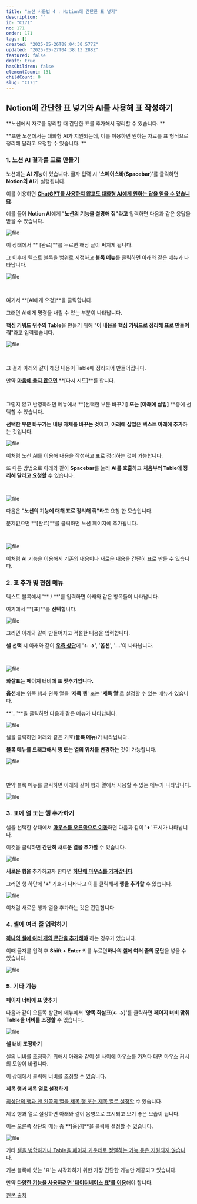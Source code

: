```yaml
---
title: "노션 사용법 4 : Notion에 간단한 표 넣기"
description: ""
id: "C171"
no: 171
order: 171
tags: []
created: "2025-05-26T08:04:30.577Z"
updated: "2025-05-27T04:38:13.288Z"
featured: false
draft: true
hasChildren: false
elementCount: 131
childCount: 0
slug: "C171"
---
```


## Notion에 간단한 표 넣기와 AI를 사용해 표 작성하기



**노션에서 자료를 정리할 때 간단한 표를 추가해서 정리할 수 있습니다. **

**또한 노션에서는 대화형 AI가 지원되는데, 이를 이용하면 원하는 자료를 표 형식으로 정리해 달라고 요청할 수 있습니다. **



### 1. 노션 AI 결과를 표로 만들기



노션에는 **AI 기능**이 있습니다. 글자 입력 시 '**스페이스바(Spacebar**)'를 클릭하면 **Notion의 AI**가 실행됩니다.

이를 이용하면 <u>**ChatGPT를 사용하지 않고도 대화형 AI에게 원하는 답을 얻을 수 있습니다**</u>. 

예를 들어 **Notion AI**에게 "**노션의 기능을 설명해 줘"라고** 입력하면 다음과 같은 응답을 받을 수 있습니다.



![file](/images/5e57aa9c3b129769827e44df87b482e3.jpg)



이 상태에서 ** [완료]**를 누르면 해당 글이 써지게 됩니다. 

그 이후에 텍스트 블록을 범위로 지정하고 **블록 메뉴**를 클릭하면 아래와 같은 메뉴가 나타납니다. 



![file](/images/03164657dc00d6958ff2e168ddbed690.jpg)

​

여기서 **[AI에게 요청]**을 클릭합니다. 

그러면 AI에게 명령을 내릴 수 있는 부분이 나타납니다. 

**핵심 키워드 위주의 Table**을 만들기 위해 "**이 내용을 핵심 키워드로 정리해 표로 만들어줘**"라고 입력했습니다.



![file](/images/f9faec5e369633b48612906a0db6fd92.jpg)

​

그 결과 아래와 같이 해당 내용이 Table에 정리되어 만들어집니다. 

만약 <u>**마음에 들지 않으면**</u> **[다시 시도]**를 합니다. 

​

그렇지 않고 반영하려면 메뉴에서 **[선택한 부분 바꾸기] **또는 **[아래에 삽입]**** **중에 선택할 수 있습니다. 

**선택한 부분 바꾸기**는 **내용 자체를 바꾸는 것**이고, **아래에 삽입**은 **텍스트 아래에 추가**하는 것입니다.



![file](/images/481bf9ccda4ada853538342761f7efa8.jpg)



이처럼 노션 AI를 이용해 내용을 작성하고 표로 정리하는 것이 가능합니다. 



또 다른 방법으로 아래와 같이 **Spacebar**를 눌러 **AI를 호출**하고 **처음부터 Table에 정리해 달라고 요청할** 수 있습니다. 

​

![file](/images/7360882146c92b0d911373340ba1a9a2.jpg)



다음은 "**노션의 기능에 대해 표로 정리해 줘"라고** 요청 한 모습입니다.

문제없으면 **[완료]**를 클릭하면 노션 페이지에 추가됩니다.

​

![file](/images/76c839abb27541d5301fd336b7d54519.jpg)



이처럼 AI 기능을 이용해서 기존의 내용이나 새로운 내용을 간단히 표로 만들 수 있습니다.



### 2. 표 추가 및 편집 메뉴



텍스트 블록에서 '** / **'를 입력하면 아래와 같은 항목들이 나타납니다.

여기에서 **[표]**를 **선택**합니다.



![file](/images/c9e34e88126bfa17139bcc3172339595.jpg)



그러면 아래와 같이 만들어지고 적절한 내용을 입력합니다. 

**셀 선택** 시 아래와 같이 <u>**우측 상단**</u>에 '**← →**', '**옵션**', '​**...**'이 나타납니다. 

​

![file](/images/20f3b065e1a29f31fa476f1b8c50f71d.jpg)



**화살표**는 **페이지 너비에 표 맞추기입니다.** 

**옵션**에는 위쪽 햄과 왼쪽 열을 '**제목 행**' 또는 '**제목 열**'로 설정할 수 있는 메뉴가 있습니다. 

**'...'**을 클릭하면 다음과 같은 메뉴가 나타납니다.



![file](/images/09ed69252319a935cd0eb6dbbba3fe73.jpg)



셀을 클릭하면 아래와 같은 기호(**블록 메뉴**)가 나타납니다.

**블록 메뉴를 드래그해서** **행 또는 열의 위치를 변경하는** 것이 가능합니다. 



![file](/images/dd0b6b00ac347c35fec05b0800114377.jpg)

​

만약  블록 메뉴를 클릭하면 아래와 같이 행과 열에서 사용할 수 있는 메뉴가 나타납니다.



![file](/images/19e35ea8ac93bea5f69316e179a278ea.jpg)



### 3. 표에 열 또는 행 추가하기



셀을 선택한 상태에서 <u>**마우스를 오른쪽으로 이동**</u>하면 다음과 같이 '**+**' 표시가 나타납니다. 

이것을 클릭하면 **간단히 새로운 열을 추가할** 수 있습니다.



![file](/images/2d32c8e5e9a7d2a3cc57d59a77a40488.jpg)



**새로운 행을 추가**하고자 한다면 <u>**하단에 마우스를 가져갑니다**</u>. 

그러면 행 하단에 **'+'** 기호가 나타나고 이를 클릭해서 **행을 추가할** 수 있습니다.



![file](/images/5f705de22550b57e641cfa9889644a82.jpg)



이처럼 새로운 행과 열을 추가하는 것은 간단합니다.



### 4. 셀에 여러 줄 입력하기



<u>**하나의 셀에 여러 개의 문단을 추가해야**</u> 하는 경우가 있습니다.

이때 글자를 입력 후 **Shift + Enter** 키를 누르면 ​**하나의 셀에 여러 줄의 문단**을 넣을 수 있습니다.



![file](/images/088fa9d3cf0dbdcadf6b9c6e373a4e27.jpg)



### 5. 기타 기능



**페이지 너비에 표 맞추기**

다음과 같이 오른쪽 상단에 메뉴에서 '**양쪽 화살표(← →)**'를 클릭하면 **페이지 너비 맞춰 Table을 너비를 조정할** 수 있습니다.



![file](/images/4acf43113dc758a79bd995617957c9f9.jpg)



**셀 너비 조정하기**

​셀의 너비를 조정하기 위해서 아래와 같이 셀 사이에 마우스를 가져다 대면 마우스 커서의 모양이 바뀝니다.

이 상태에서 클릭해 너비를 조정할 수 있습니다.



**제목 행과 제목 열로 설정하기**

<u>최상단의 행과 맨 왼쪽의 열을 제목 행 또는 제목 열로 설정할</u> 수 있습니다. 

제목 행과 열로 설정하면 아래와 같이 음영으로 표시되고 보기 좋은 모습이 됩니다.

이는 오른쪽 상단의 메뉴 중 **[옵션]**을 클릭해  설정할 수 있습니다.



![file](/images/d7d790e308acad35a901e374b4d0dbac.jpg)

기타 <u>셀을 병합하거나 Table을 페이지 가운데로 정렬하는 기능 등은 지원되지 않습니다</u>. 

기본 블록에 있는 '표'는 시각화하기 위한 가장 간단한 기능만 제공되고 있습니다.  

만약 <u>**다양한 기능을 사용하려면 '**</u><u>**데이터베이스 표**</u><u>**'를 이용**</u>해야 합니다. 







[원본 출처](https://m.blog.naver.com/kairoskyk/223434335599?recommendTrackingCode=2)







​



​



​





​
